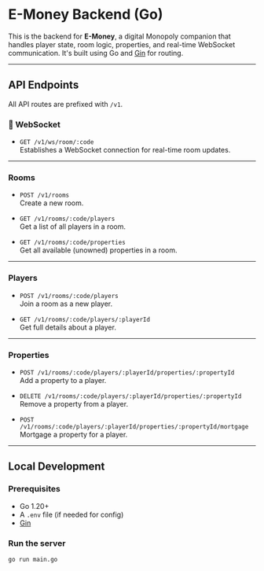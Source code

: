 # E-Money Backend (Go)

This is the backend for **E-Money**, a digital Monopoly companion that handles player state, room logic, properties, and real-time WebSocket communication. It's built using Go and [Gin](https://github.com/gin-gonic/gin) for routing.

---

## API Endpoints

All API routes are prefixed with `/v1`.

### 📡 WebSocket

- `GET /v1/ws/room/:code`  
  Establishes a WebSocket connection for real-time room updates.

---

### Rooms

- `POST /v1/rooms`  
  Create a new room.

- `GET /v1/rooms/:code/players`  
  Get a list of all players in a room.

- `GET /v1/rooms/:code/properties`  
  Get all available (unowned) properties in a room.

---

### Players

- `POST /v1/rooms/:code/players`  
  Join a room as a new player.

- `GET /v1/rooms/:code/players/:playerId`  
  Get full details about a player.

---

### Properties

- `POST /v1/rooms/:code/players/:playerId/properties/:propertyId`  
  Add a property to a player.

- `DELETE /v1/rooms/:code/players/:playerId/properties/:propertyId`  
  Remove a property from a player.

- `POST /v1/rooms/:code/players/:playerId/properties/:propertyId/mortgage`  
  Mortgage a property for a player.

---

## Local Development

### Prerequisites

- Go 1.20+
- A `.env` file (if needed for config)
- [Gin](https://github.com/gin-gonic/gin)

### Run the server

```bash
go run main.go
